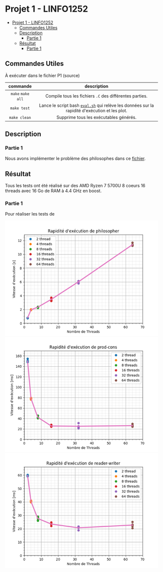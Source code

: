 # Projet 1 - LINFO1252

- [Projet 1 - LINFO1252](#projet-1---linfo1252)
  - [Commandes Utiles](#commandes-utiles)
  - [Description](#description)
    - [Partie 1](#partie-1)
  - [Résultat](#résultat)
    - [Partie 1](#partie-1-1)



## Commandes Utiles

À exécuter dans le fichier P1 (source)

|     commande      |                                                  description                                                   |
| :---------------: | :------------------------------------------------------------------------------------------------------------: |
| `make` `make all` |                            Compile tous les fichiers `.C` des différentes parties.                             |
|    `make test`    | Lance le script bash [`eval.sh`](perf/eval.sh) qui relève les données sur la rapidité d'exécution et les plot. |
|   `make clean`    |                                     Supprime tous les exécutables générés.                                     |



## Description

### Partie 1
Nous avons implémenter le problème des philosophes dans ce [fichier](src/philosopher.c).

## Résultat

Tous les tests ont été réalisé sur des AMD Ryzen 7 5700U 8 coeurs 16 threads avec 16 Go de RAM à 4.4 GHz en boost. 

### Partie 1

Pour réaliser les tests de 

![philosopher](perf/plot/philosopher_plot.png)
![prod-cons](perf/plot/prod-cons_plot.png)
![reader-writer](perf/plot/reader-writer_plot.png)